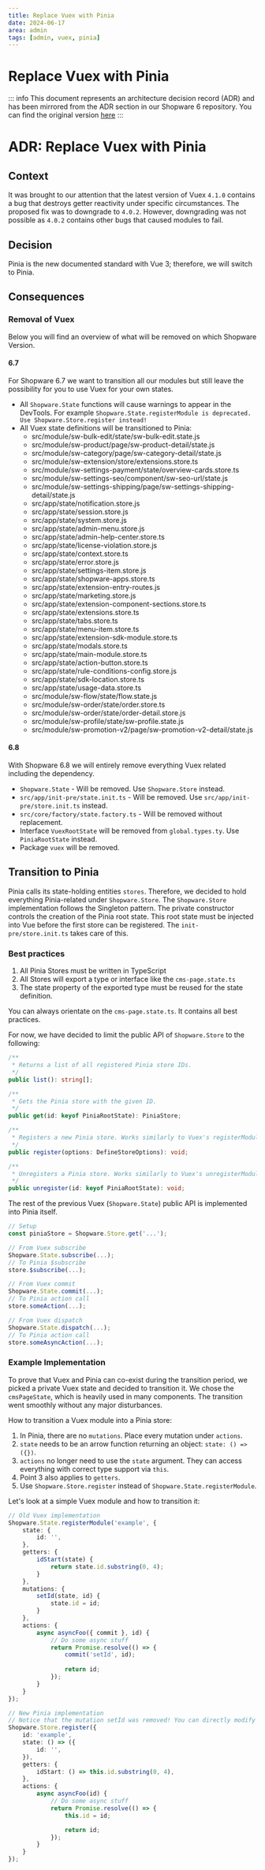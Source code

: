 ```yaml
---
title: Replace Vuex with Pinia
date: 2024-06-17
area: admin
tags: [admin, vuex, pinia]
---
```


# Replace Vuex with Pinia

::: info
This document represents an architecture decision record (ADR) and has been mirrored from the ADR section in our Shopware 6 repository.
You can find the original version [here](https://github.com/shopware/shopware/blob/trunk/adr/2024-06-17-replace-vuex-with-pinia.md)
:::

# ADR: Replace Vuex with Pinia
## Context
It was brought to our attention that the latest version of Vuex `4.1.0` contains a bug that destroys getter reactivity under specific circumstances. The proposed fix was to downgrade to `4.0.2`. However, downgrading was not possible as `4.0.2` contains other bugs that caused modules to fail.

## Decision
Pinia is the new documented standard with Vue 3; therefore, we will switch to Pinia.

## Consequences
### Removal of Vuex
Below you will find an overview of what will be removed on which Shopware Version.

#### 6.7
For Shopware 6.7 we want to transition all our modules but still leave the possibility for you to use Vuex for your own states.

- All `Shopware.State` functions will cause warnings to appear in the DevTools. For example `Shopware.State.registerModule is deprecated. Use Shopware.Store.register instead!`
- All Vuex state definitions will be transitioned to Pinia:
    - src/module/sw-bulk-edit/state/sw-bulk-edit.state.js
    - src/module/sw-product/page/sw-product-detail/state.js
    - src/module/sw-category/page/sw-category-detail/state.js
    - src/module/sw-extension/store/extensions.store.ts
    - src/module/sw-settings-payment/state/overview-cards.store.ts
    - src/module/sw-settings-seo/component/sw-seo-url/state.js
    - src/module/sw-settings-shipping/page/sw-settings-shipping-detail/state.js
    - src/app/state/notification.store.js
    - src/app/state/session.store.js
    - src/app/state/system.store.js
    - src/app/state/admin-menu.store.js
    - src/app/state/admin-help-center.store.ts
    - src/app/state/license-violation.store.js
    - src/app/state/context.store.ts
    - src/app/state/error.store.js
    - src/app/state/settings-item.store.js
    - src/app/state/shopware-apps.store.ts
    - src/app/state/extension-entry-routes.js
    - src/app/state/marketing.store.js
    - src/app/state/extension-component-sections.store.ts
    - src/app/state/extensions.store.ts
    - src/app/state/tabs.store.ts
    - src/app/state/menu-item.store.ts
    - src/app/state/extension-sdk-module.store.ts
    - src/app/state/modals.store.ts
    - src/app/state/main-module.store.ts
    - src/app/state/action-button.store.ts
    - src/app/state/rule-conditions-config.store.js
    - src/app/state/sdk-location.store.ts
    - src/app/state/usage-data.store.ts
    - src/module/sw-flow/state/flow.state.js
    - src/module/sw-order/state/order.store.ts
    - src/module/sw-order/state/order-detail.store.js
    - src/module/sw-profile/state/sw-profile.state.js
    - src/module/sw-promotion-v2/page/sw-promotion-v2-detail/state.js

#### 6.8
With Shopware 6.8 we will entirely remove everything Vuex related including the dependency.

- `Shopware.State` - Will be removed. Use `Shopware.Store` instead.
- `src/app/init-pre/state.init.ts` - Will be removed. Use `src/app/init-pre/store.init.ts` instead.
- `src/core/factory/state.factory.ts` - Will be removed without replacement.
- Interface `VuexRootState` will be removed from `global.types.ty`. Use `PiniaRootState` instead.
- Package `vuex` will be removed.

## Transition to Pinia
Pinia calls its state-holding entities `stores`. Therefore, we decided to hold everything Pinia-related under `Shopware.Store`.
The `Shopware.Store` implementation follows the Singleton pattern. The private constructor controls the creation of the Pinia root state.
This root state must be injected into Vue before the first store can be registered. The `init-pre/store.init.ts` takes care of this.

### Best practices
1. All Pinia Stores must be written in TypeScript
2. All Stores will export a type or interface like the `cms-page.state.ts`
3. The state property of the exported type must be reused for the state definition.

You can always orientate on the `cms-page.state.ts`. It contains all best practices. 

For now, we have decided to limit the public API of `Shopware.Store` to the following:

```typescript
/**
 * Returns a list of all registered Pinia store IDs.
 */
public list(): string[];

/**
 * Gets the Pinia store with the given ID.
 */
public get(id: keyof PiniaRootState): PiniaStore;

/**
 * Registers a new Pinia store. Works similarly to Vuex's registerModule.
 */
public register(options: DefineStoreOptions): void;

/**
 * Unregisters a Pinia store. Works similarly to Vuex's unregisterModule.
 */
public unregister(id: keyof PiniaRootState): void;
```

The rest of the previous Vuex (`Shopware.State`) public API is implemented into Pinia itself.

```typescript
// Setup
const piniaStore = Shopware.Store.get('...');

// From Vuex subscribe
Shopware.State.subscribe(...);
// To Pinia $subscribe
store.$subscribe(...);

// From Vuex commit
Shopware.State.commit(...);
// To Pinia action call
store.someAction(...);

// From Vuex dispatch
Shopware.State.dispatch(...);
// To Pinia action call
store.someAsyncAction(...);
```

### Example Implementation
To prove that Vuex and Pinia can co-exist during the transition period, we picked a private Vuex state and decided to transition it.
We chose the `cmsPageState`, which is heavily used in many components. The transition went smoothly without any major disturbances.

How to transition a Vuex module into a Pinia store:
1. In Pinia, there are no `mutations`. Place every mutation under `actions`.
2. `state` needs to be an arrow function returning an object: `state: () => ({})`.
3. `actions` no longer need to use the `state` argument. They can access everything with correct type support via `this`.
4. Point 3 also applies to `getters`.
5. Use `Shopware.Store.register` instead of `Shopware.State.registerModule`.

Let's look at a simple Vuex module and how to transition it:

```typescript
// Old Vuex implementation
Shopware.State.registerModule('example', {
    state: {
        id: '',
    },
    getters: {
        idStart(state) {
            return state.id.substring(0, 4);
        }
    },
    mutations: {
        setId(state, id) {
            state.id = id;
        }
    },
    actions: {
        async asyncFoo({ commit }, id) {
            // Do some async stuff
            return Promise.resolve(() => {
                commit('setId', id);
                
                return id;
            });
        }
    }
});

// New Pinia implementation
// Notice that the mutation setId was removed! You can directly modify a Pinia store state after retrieving it with Shopware.Store.get.
Shopware.Store.register({
    id: 'example',
    state: () => ({
        id: '',
    }),
    getters: {
        idStart: () => this.id.substring(0, 4),
    },
    actions: {
        async asyncFoo(id) {
            // Do some async stuff
            return Promise.resolve(() => {
                this.id = id;

                return id;
            });
        }
    }
});
```
